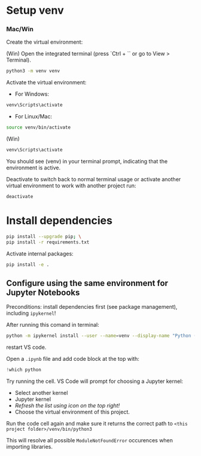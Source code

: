 # Setup venv

### Mac/Win

Create the virtual environment:

(Win) Open the integrated terminal (press `Ctrl + `` or go to View > Terminal).

```bash
python3 -m venv venv
```

Activate the virtual environment:
- For Windows: 
```bash
venv\Scripts\activate
```

- For Linux/Mac: 
```bash
source venv/bin/activate
```

(Win)

```bash
venv\Scripts\activate
```

You should see (venv) in your terminal prompt, indicating that the environment is active.

Deactivate to switch back to normal terminal usage or activate another virtual environment to work with another project run:

```bash
deactivate
```

# Install dependencies

```bash
pip install --upgrade pip; \
pip install -r requirements.txt
```

Activate internal packages:

```bash
pip install -e .
```

## Configure using the same environment for Jupyter Notebooks

Preconditions: install dependencies first (see package management), including `ipykernel`!

After running this comand in terminal:

```bash
python -m ipykernel install --user --name=venv --display-name "Python (venv)"
```

restart VS code.

Open a `.ipynb` file and add code block at the top with:

```python
!which python
```

Try running the cell. VS Code will prompt for choosing a Jupyter kernel:

- Select another kernel
- Jupyter kernel
- _Refresh the list using icon on the top right!_
- Choose the virtual environment of this project.

Run the code cell again and make sure it returns the correct path to `<this project folder>/venv/bin/python3`

This will resolve all possible `ModuleNotFoundError` occurences when importing libraries.
